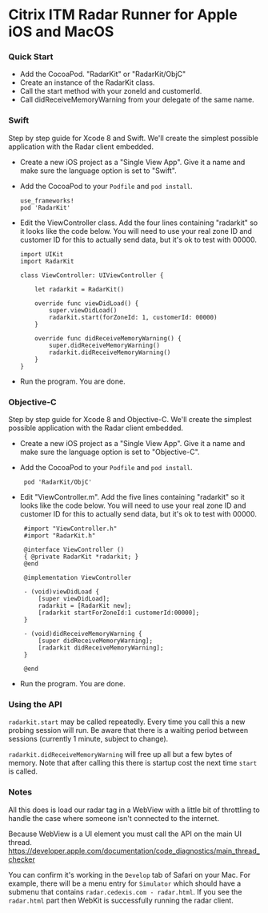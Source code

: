# Citrix ITM Radar Runner for Apple iOS and MacOS

### Quick Start

 * Add the CocoaPod. "RadarKit" or "RadarKit/ObjC"
 * Create an instance of the RadarKit class.
 * Call the start method with your zoneId and customerId.
 * Call didReceiveMemoryWarning from your delegate of the same name.

### Swift

Step by step guide for Xcode 8 and Swift. We'll create the simplest possible
application with the Radar client embedded.

 * Create a new iOS project as a "Single View App". Give it a name and
   make sure the language option is set to "Swift".

 * Add the CocoaPod to your `Podfile` and `pod install`.

       use_frameworks!
       pod 'RadarKit'

 * Edit the ViewController class. Add the four lines containing "radarkit" so
   it looks like the code below. You will need to use your real zone ID and
   customer ID for this to actually send data, but it's ok to test with 00000.

       import UIKit
       import RadarKit

       class ViewController: UIViewController {

           let radarkit = RadarKit()

           override func viewDidLoad() {
               super.viewDidLoad()
               radarkit.start(forZoneId: 1, customerId: 00000)
           }

           override func didReceiveMemoryWarning() {
               super.didReceiveMemoryWarning()
               radarkit.didReceiveMemoryWarning()
           }
       }

 * Run the program. You are done.

### Objective-C

Step by step guide for Xcode 8 and Objective-C. We'll create the simplest
possible application with the Radar client embedded.

 * Create a new iOS project as a "Single View App". Give it a name and
   make sure the language option is set to "Objective-C".

* Add the CocoaPod to your `Podfile` and `pod install`.

       pod 'RadarKit/ObjC'

 * Edit "ViewController.m". Add the five lines containing "radarkit" so
   it looks like the code below. You will need to use your real zone ID and
   customer ID for this to actually send data, but it's ok to test with 00000.

        #import "ViewController.h"
        #import "RadarKit.h"

        @interface ViewController ()
        { @private RadarKit *radarkit; }
        @end

        @implementation ViewController

        - (void)viewDidLoad {
            [super viewDidLoad];
            radarkit = [RadarKit new];
            [radarkit startForZoneId:1 customerId:00000];
        }

        - (void)didReceiveMemoryWarning {
            [super didReceiveMemoryWarning];
            [radarkit didReceiveMemoryWarning];
        }

        @end

 * Run the program. You are done.

### Using the API

`radarkit.start` may be called repeatedly. Every time you call this a new probing
session will run. Be aware that there is a waiting period between sessions
(currently 1 minute, subject to change).

`radarkit.didReceiveMemoryWarning` will free up all but a few bytes of memory. Note
that after calling this there is startup cost the next time `start` is called.

### Notes

All this does is load our radar tag in a WebView with a little bit of throttling
to handle the case where someone isn't connected to the internet.

Because WebView is a UI element you must call the API on the main UI thread.
https://developer.apple.com/documentation/code_diagnostics/main_thread_checker

You can confirm it's working in the `Develop` tab of Safari on your Mac.
For example, there will be a menu entry for `Simulator` which should have
a submenu that contains `radar.cedexis.com - radar.html`. If you see the
`radar.html` part then WebKit is successfully running the radar client.

